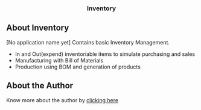 <h3 align="center">Inventory</h3>

## About Inventory

[No application name yet]
Contains basic Inventory Management.
- In and Out(expend) inventoriable items to simulate purchasing and sales
- Manufacturing with Bill of Materials
- Production using BOM and generation of products

## About the Author

Know more about the author by <a href="http://ervinne13.github.io">clicking here</a>